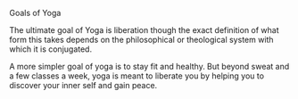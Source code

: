 Goals of Yoga

The ultimate goal of Yoga is liberation though the exact definition
of what form this takes depends on the philosophical or theological
system with which it is conjugated.

A more simpler goal of yoga is to stay fit and healthy. But beyond sweat
and a few classes a week, yoga is meant to liberate you by helping you
to discover your inner self and gain peace.